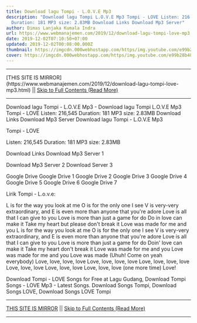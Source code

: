 ```yaml
---
title: Download lagu Tompi - L.O.V.E Mp3
description: "Download lagu Tompi L.O.V.E Mp3 Tompi - LOVE Listen: 216,545
  Duration: 181 MP3 size: 2.83MB Download Links Download Mp3 Server"
author: Dimas Lanjaka Kumala Indra
url: https://www.webmanajemen.com/2019/12/download-lagu-tompi-love-mp3.html
date: 2019-12-02T07:10:50+07:00
updated: 2019-12-02T00:08:00.000Z
thumbnail: https://imgcdn.000webhostapp.com/https/img.youtube.com/e99b28b48e4413e0838b5b643d3ba78a.jpeg
cover: https://imgcdn.000webhostapp.com/https/img.youtube.com/e99b28b48e4413e0838b5b643d3ba78a.jpeg
---
```


<hr/> [THIS SITE IS MIRROR](https://www.webmanajemen.com/2019/12/download-lagu-tompi-love-mp3.html) || <a href="https://www.webmanajemen.com/2019/12/download-lagu-tompi-love-mp3.html" rel="follow" class="button" id="read-more">Skip to Full Contents (Read More)</a> <hr/> Download lagu Tompi - L.O.V.E Mp3 - Download lagu Tompi L.O.V.E Mp3 Tompi - LOVE Listen: 216,545 Duration: 181 MP3 size: 2.83MB Download Links Download Mp3 Server Download lagu Tompi - L.O.V.E Mp3

  Tompi - LOVE 

  Listen: 216,545 
  Duration: 181 
  MP3 size: 2.83MB 

  Download Links 
  Download Mp3 Server 1 

  Download Mp3 Server 2 
  Download Server 3 


  Google Drive   Google Drive 1 
  Google Drive 2 
  Google Drive 3 
  Google Drive 4 
  Google Drive 5 
  Google Drive 6 
  Google Drive 7 


                             
Lirik Tompi - L.o.v.e:
                             
 L is for the way you look at me 
 O is for the only one I see 
 V is very-very extraordinary, and 
 E is even more than anyone that you're adore 
 Love is all that I can give to you 
 Love is more than just a game for do 
 Do in love can make it 
 Take my heart but please don't break it 
 Love was made for me and you 
 L is for the way you look at me 
 O is for the only one I see 
 V is very-very extraordinary, and 
 E is even more than anyone that you're adore 
 Love is all that I can give to you 
 Love is more than just a game for do 
 Doin' love can make it 
 Take my heart don't break it 
 Love was made for me and you 
 Love was made for me and you 
 Love was made (Uhuh! Come on yeah everybody) 
 Love, love, love, love 
 Love, love, love, love 
 Love, love, love, love 
 Love, love, love 
 Love, love, love 
 Love, love, love (one more time) 
 Love! 
                         
  Download Tompi - LOVE Songs for Free at Lagu Gudang, Download Tompi Songs - LOVE Mp3 - Latest Songs.  Download Songs Tompi, Download Songs LOVE, Download Songs LOVE Tompi <hr/> [THIS SITE IS MIRROR](https://www.webmanajemen.com/2019/12/download-lagu-tompi-love-mp3.html) || <a href="https://www.webmanajemen.com/2019/12/download-lagu-tompi-love-mp3.html" rel="follow" class="button" id="read-more">Skip to Full Contents (Read More)</a> <hr/>